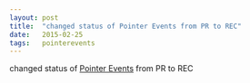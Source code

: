 ```yaml
---
layout: post
title:  "changed status of Pointer Events from PR to REC"
date:   2015-02-25
tags:   pointerevents
---
```


changed status of [Pointer Events](/spec/pointerevents) from PR to REC

